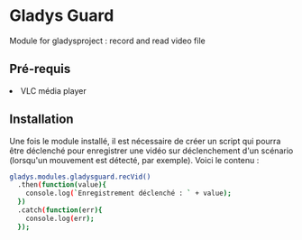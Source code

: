 Gladys Guard
============
Module for gladysproject : record and read video file

Pré-requis
----------
<li>VLC média player</li>

Installation
------------
Une fois le module installé, il est nécessaire de créer un script qui pourra être déclenché pour enregistrer une vidéo sur déclenchement d'un scénario (lorsqu'un mouvement est détecté, par exemple). Voici le contenu :
```bash
gladys.modules.gladysguard.recVid()
  .then(function(value){
    console.log(`Enregistrement déclenché : ` + value);
  })
  .catch(function(err){
    console.log(err);
  });
```
